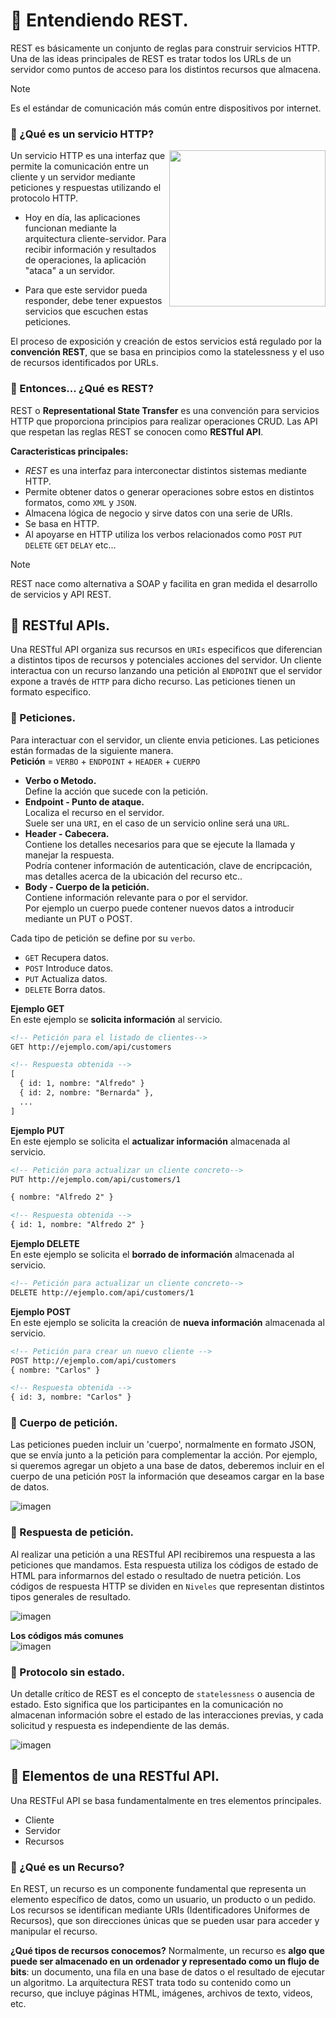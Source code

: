 # :pushpin: Entendiendo REST.
REST es básicamente un conjunto de reglas para construir servicios HTTP.
Una de las ideas principales de REST es tratar todos los URLs de un servidor como puntos de acceso para los distintos recursos que almacena.

>[!NOTE]
> Es el estándar de comunicación más común entre dispositivos por internet.
  
### 🔹 ¿Qué es un servicio HTTP?     
    
<img height="250" align="right" src="https://github.com/user-attachments/assets/7b6ec48f-485c-466b-b989-31f8b8464b5c">    
Un servicio HTTP es una interfaz que permite la comunicación entre un cliente y un servidor mediante peticiones y respuestas utilizando el protocolo HTTP.
  
- Hoy en día, las aplicaciones funcionan mediante la arquitectura cliente-servidor. Para recibir información y resultados de operaciones, la aplicación "ataca" a un servidor.
  
- Para que este servidor pueda responder, debe tener expuestos servicios que escuchen estas peticiones. 
  
El proceso de exposición y creación de estos servicios está regulado por la **convención REST**, que se basa en principios como la statelessness y el uso de recursos identificados por URLs.
  



### 🔹 Entonces... ¿Qué es REST? 
REST o **Representational State Transfer** es una convención para servicios HTTP que proporciona principios para realizar operaciones CRUD.
Las API que respetan las reglas REST se conocen como **RESTful API**.

**Caracteristicas principales:**   
- *REST* es una interfaz para interconectar distintos sistemas mediante HTTP.
- Permite obtener datos o generar operaciones sobre estos en distintos formatos, como `XML` y `JSON`.
- Almacena lógica de negocio y sirve datos con una serie de URIs.
- Se basa en HTTP.
- Al apoyarse en HTTP utiliza los verbos relacionados como `POST` `PUT` `DELETE` `GET` `DELAY` etc...

>[!NOTE]
> REST nace como alternativa a SOAP y facilita en gran medida el desarrollo de servicios y API REST.

## 📍 RESTful APIs.

Una RESTful API organiza sus recursos en `URIs` especificos que diferencian a distintos tipos de recursos y potenciales acciones del servidor. 
Un cliente interactua con un recurso lanzando una petición al `ENDPOINT` que el servidor expone a través de `HTTP` para dicho recurso. Las peticiones tienen un formato especifico.

<!--  [imagen](https://github.com/user-attachments/assets/4b140f3c-f8c6-466f-9021-89c57060aa68) -->

### 🔹 Peticiones.  
Para interactuar con el servidor, un cliente envia peticiones.
Las peticiones están formadas de la siguiente manera.   
**Petición** = `VERBO` + `ENDPOINT` + `HEADER` + `CUERPO`    
    
- **Verbo o Metodo.**      
Define la acción que sucede con la petición.    
- **Endpoint - Punto de ataque.**   
Localiza el recurso en el servidor.   
Suele ser una `URI`, en el caso de un servicio online será una `URL`.   
- **Header - Cabecera.**      
Contiene los detalles necesarios para que se ejecute la llamada y manejar la respuesta.   
Podría contener información de autenticación, clave de encripcación, mas detalles acerca de la ubicación del recurso etc..   
- **Body - Cuerpo de la petición.**     
Contiene información relevante para o por el servidor.    
Por ejemplo un cuerpo puede contener nuevos datos a introducir mediante un PUT o POST.   


Cada tipo de petición se define por su `verbo`.
- `GET` Recupera datos.
- `POST` Introduce datos.
- `PUT` Actualiza datos.
- `DELETE` Borra datos.

**Ejemplo GET**   
En este ejemplo se **solicita información** al servicio.
```html
<!-- Petición para el listado de clientes-->
GET http://ejemplo.com/api/customers

<!-- Respuesta obtenida -->
[
  { id: 1, nombre: "Alfredo" }
  { id: 2, nombre: "Bernarda" },
  ...
]
```
   
**Ejemplo PUT**   
En este ejemplo se solicita el **actualizar información** almacenada al servicio.
```html
<!-- Petición para actualizar un cliente concreto-->
PUT http://ejemplo.com/api/customers/1

{ nombre: "Alfredo 2" }

<!-- Respuesta obtenida -->
{ id: 1, nombre: "Alfredo 2" }
```
   
**Ejemplo DELETE**    
En este ejemplo se solicita el **borrado de información** almacenada al servicio.
```html
<!-- Petición para actualizar un cliente concreto-->
DELETE http://ejemplo.com/api/customers/1
```
   
**Ejemplo POST**    
En este ejemplo se solicita la creación de **nueva información** almacenada al servicio.
```html
<!-- Petición para crear un nuevo cliente -->
POST http://ejemplo.com/api/customers
{ nombre: "Carlos" }

<!-- Respuesta obtenida -->
{ id: 3, nombre: "Carlos" }
```
   
### 🔹 Cuerpo de petición.
Las peticiones pueden incluir un 'cuerpo', normalmente en formato JSON, que se envía junto a la petición para complementar la acción.
Por ejemplo, si queremos agregar un objeto a una base de datos, deberemos incluir en el cuerpo de una petición `POST` la información que deseamos cargar en la base de datos.

![imagen](https://github.com/user-attachments/assets/ca78e0d7-5a91-46be-9c16-d19733cf5278)

### 🔹 Respuesta de petición.
Al realizar una petición a una RESTful API recibiremos una respuesta a las peticiones que mandamos. Esta respuesta utiliza los códigos de estado de HTML para informarnos del estado o resultado de nuetra petición.
Los códigos de respuesta HTTP se dividen en `Niveles` que representan distintos tipos generales de resultado. 
   
![imagen](https://github.com/user-attachments/assets/d98ffd0b-cc29-4192-a32b-b4e4fd810fd3)

**Los códigos más comunes**   
![imagen](https://github.com/user-attachments/assets/5f0afc17-273e-4456-a49d-aaa705d56f34)   
      
### 🔹 Protocolo sin estado.
Un detalle crítico de REST es el concepto de `statelessness` o ausencia de estado. Esto significa que los participantes en la comunicación no almacenan información sobre el estado de las interacciones previas, y cada solicitud y respuesta es independiente de las demás.
   
![imagen](https://github.com/user-attachments/assets/1636377d-c11a-496a-b9c8-ae064904a625)

<!-- https://youtu.be/-mN3VyJuCjM -->

## 📍 Elementos de una RESTful API.
Una RESTFul API se basa fundamentalmente en tres elementos principales.
- Cliente
- Servidor
- Recursos

### 🔹 ¿Qué es un Recurso?
En REST, un recurso es un componente fundamental que representa un elemento específico de datos, como un usuario, un producto o un pedido. 
Los recursos se identifican mediante URIs (Identificadores Uniformes de Recursos), que son direcciones únicas que se pueden usar para acceder y manipular el recurso.

**¿Qué tipos de recursos conocemos?**
Normalmente, un recurso es **algo que puede ser almacenado en un ordenador y representado como un flujo de bits**: un documento, una fila en una base de datos o el resultado de ejecutar un algoritmo.
La arquitectura REST trata todo su contenido como un recurso, que incluye páginas HTML, imágenes, archivos de texto, videos, etc. 


